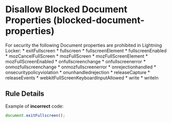 # Disallow Blocked Document Properties (blocked-document-properties)

For security the following Document properties are prohibited in Lightning Locker:
    * exitFullscreen
    * fullscreen
    * fullscreenElement
    * fullscreenEnabled
    * mozCancelFullScreen
    * mozFullScreen
    * mozFullScreenElement
    * mozFullScreenEnabled
    * onfullscreenchange
    * onfullscreenerror
    * onmozfullscreenchange
    * onmozfullscreenerror
    * onrejectionhandled
    * onsecuritypolicyviolation
    * onunhandledrejection
    * releaseCapture
    * releaseEvents
    * webkitFullScreenKeyboardInputAllowed
    * write
    * writeln

## Rule Details

Example of **incorrect** code:

```js
document.exitFullscreen();
```

